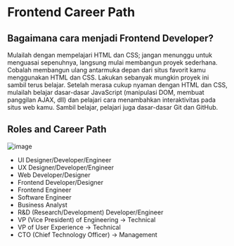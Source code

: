 # Frontend Career Path

## Bagaimana cara menjadi Frontend Developer?
Mulailah dengan mempelajari HTML dan CSS; jangan menunggu untuk menguasai sepenuhnya, langsung mulai membangun proyek sederhana. Cobalah membangun ulang antarmuka depan dari situs favorit kamu menggunakan HTML dan CSS. Lakukan sebanyak mungkin proyek ini sambil terus belajar. Setelah merasa cukup nyaman dengan HTML dan CSS, mulailah belajar dasar-dasar JavaScript (manipulasi DOM, membuat panggilan AJAX, dll) dan pelajari cara menambahkan interaktivitas pada situs web kamu. Sambil belajar, pelajari juga dasar-dasar Git dan GitHub.

## Roles and Career Path
![image](https://github.com/Anak-Frontend/frontend-career-path/assets/30944414/5acff04b-e750-48c7-8927-8f27579d2926)

- UI Designer/Developer/Engineer
- UX Designer/Developer/Engineer
- Web Developer/Designer
- Frontend Developer/Designer
- Frontend Engineer
- Software Engineer
- Business Analyst
- R&D (Research/Development) Developer/Engineer
- VP (Vice President) of Engineering -> Technical
- VP of User Experience -> Technical
- CTO (Chief Technology Officer) -> Management
